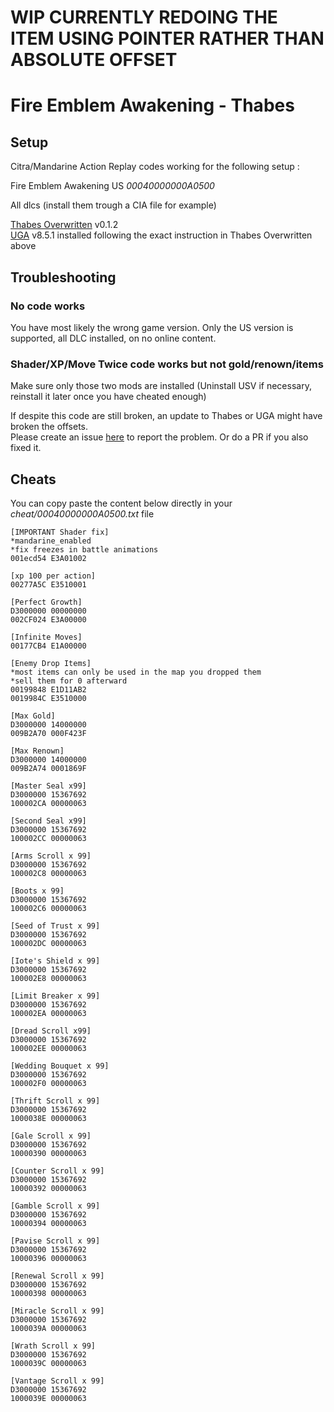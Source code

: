 # WIP CURRENTLY REDOING THE ITEM USING POINTER RATHER THAN ABSOLUTE OFFSET


# Fire Emblem Awakening - Thabes

## Setup
Citra/Mandarine Action Replay codes working for the following setup : 

Fire Emblem Awakening US  *00040000000A0500*

All dlcs (install them trough a CIA file for example)

[Thabes Overwritten](https://gamebanana.com/mods/555858) v0.1.2              
[UGA](https://gamebanana.com/mods/424187) v8.5.1 installed following the exact instruction in Thabes Overwritten above     

## Troubleshooting
### No code works
You have most likely the wrong game version. Only the US version is supported, all DLC installed, on no online content.

### Shader/XP/Move Twice code works but not gold/renown/items 
Make sure only those two mods are installed (Uninstall USV if necessary, reinstall it later once you have cheated enough)      
             
If despite this code are still broken, an update to Thabes or UGA might have broken the offsets.            
Please create an issue [here](https://github.com/Nokhal/Citra-ArCodes/issues) to report the problem. Or do a PR if you also fixed it.

## Cheats
You can copy paste the content below directly in your *cheat/00040000000A0500.txt* file

     
    [IMPORTANT Shader fix]
    *mandarine_enabled
    *fix freezes in battle animations
    001ecd54 E3A01002
    
    [xp 100 per action]
    00277A5C E3510001
        
    [Perfect Growth]
    D3000000 00000000
    002CF024 E3A00000
    
    [Infinite Moves]
    00177CB4 E1A00000
    
    [Enemy Drop Items]
    *most items can only be used in the map you dropped them
    *sell them for 0 afterward
    00199848 E1D11AB2
    0019984C E3510000
    
    [Max Gold]
    D3000000 14000000
    009B2A70 000F423F
    
    [Max Renown]
    D3000000 14000000
    009B2A74 0001869F
    
    [Master Seal x99]
    D3000000 15367692
    100002CA 00000063
    
    [Second Seal x99]
    D3000000 15367692
    100002CC 00000063
    
    [Arms Scroll x 99]
    D3000000 15367692
    100002C8 00000063
    
    [Boots x 99]
    D3000000 15367692
    100002C6 00000063
    
    [Seed of Trust x 99]
    D3000000 15367692
    100002DC 00000063
    
    [Iote's Shield x 99]
    D3000000 15367692
    100002E8 00000063
    
    [Limit Breaker x 99]
    D3000000 15367692
    100002EA 00000063
    
    [Dread Scroll x99]
    D3000000 15367692
    100002EE 00000063
    
    [Wedding Bouquet x 99]
    D3000000 15367692
    100002F0 00000063
    
    [Thrift Scroll x 99]
    D3000000 15367692
    1000038E 00000063
    
    [Gale Scroll x 99]
    D3000000 15367692
    10000390 00000063
    
    [Counter Scroll x 99]
    D3000000 15367692
    10000392 00000063
    
    [Gamble Scroll x 99]
    D3000000 15367692
    10000394 00000063
    
    [Pavise Scroll x 99]
    D3000000 15367692
    10000396 00000063
    
    [Renewal Scroll x 99]
    D3000000 15367692
    10000398 00000063
    
    [Miracle Scroll x 99]
    D3000000 15367692
    1000039A 00000063
    
    [Wrath Scroll x 99]
    D3000000 15367692
    1000039C 00000063
    
    [Vantage Scroll x 99]
    D3000000 15367692
    1000039E 00000063



